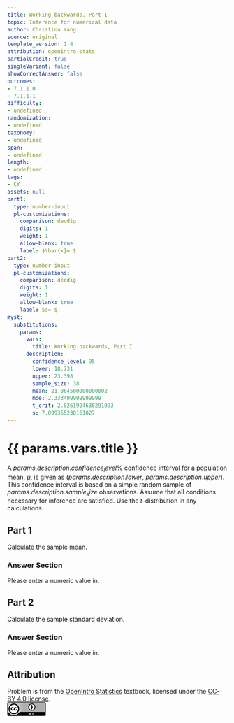 ```yaml
---
title: Working backwards, Part I
topic: Inference for numerical data
author: Christina Yang
source: original
template_version: 1.4
attribution: openintro-stats
partialCredit: true
singleVariant: false
showCorrectAnswer: false
outcomes:
- 7.1.1.0
- 7.1.1.1
difficulty:
- undefined
randomization:
- undefined
taxonomy:
- undefined
span:
- undefined
length:
- undefined
tags:
- CY
assets: null
part1:
  type: number-input
  pl-customizations:
    comparison: decdig
    digits: 1
    weight: 1
    allow-blank: true
    label: $\bar{x}= $
part2:
  type: number-input
  pl-customizations:
    comparison: decdig
    digits: 1
    weight: 1
    allow-blank: true
    label: $s= $
myst:
  substitutions:
    params:
      vars:
        title: Working backwards, Part I
      description:
        confidence_level: 95
        lower: 18.731
        upper: 23.398
        sample_size: 38
        mean: 21.064500000000002
        moe: 2.333499999999999
        t_crit: 2.0261924630291093
        s: 7.099355238161027
---
```

# {{ params.vars.title }}
A ${{ params.description.confidence_level }}$% confidence interval for a population mean, $\mu$, is given as (${{ params.description.lower }}$, ${{ params.description.upper }}$). This confidence interval is based on a simple random sample of ${{ params.description.sample_size }}$ observations. Assume that all conditions necessary for inference are satisfied. Use the $t$-distribution in any calculations.

## Part 1

Calculate the sample mean.

### Answer Section

Please enter a numeric value in.

## Part 2

Calculate the sample standard deviation.

### Answer Section

Please enter a numeric value in.

## Attribution

Problem is from the [OpenIntro Statistics](https://openintro.org/book/os/) textbook, licensed under the [CC-BY 4.0 license](https://creativecommons.org/licenses/by/4.0/).<br>![Image representing the Creative Commons 4.0 BY license.](https://raw.githubusercontent.com/firasm/bits/master/by.png)